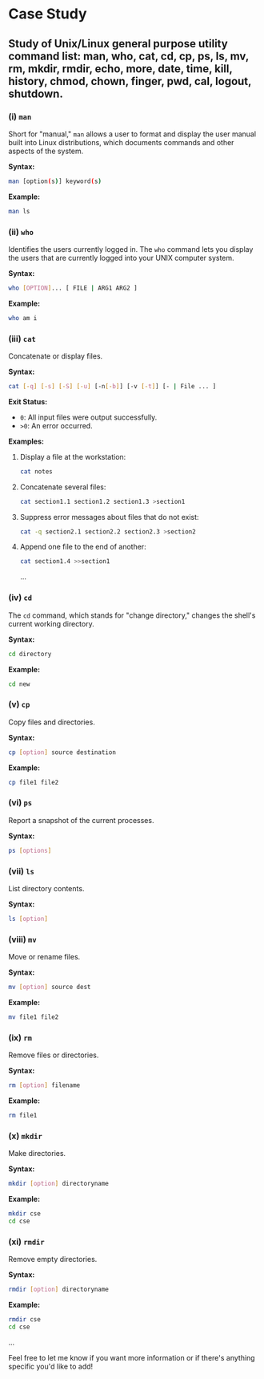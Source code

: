 # Case Study

## **Study of Unix/Linux general purpose utility command list: man, who, cat, cd, cp, ps, ls, mv, rm, mkdir, rmdir, echo, more, date, time, kill, history, chmod, chown, finger, pwd, cal, logout, shutdown.**

### (i) `man`

Short for "manual," `man` allows a user to format and display the user manual built into Linux distributions, which documents commands and other aspects of the system.

**Syntax:**

```bash
man [option(s)] keyword(s)
```

**Example:**

```bash
man ls
```

### (ii) `who`

Identifies the users currently logged in. The `who` command lets you display the users that are currently logged into your UNIX computer system.

**Syntax:**

```bash
who [OPTION]... [ FILE | ARG1 ARG2 ]
```

**Example:**

```bash
who am i
```

### (iii) `cat`

Concatenate or display files.

**Syntax:**

```bash
cat [-q] [-s] [-S] [-u] [-n[-b]] [-v [-t]] [- | File ... ]
```

**Exit Status:**

- `0`: All input files were output successfully.
- `>0`: An error occurred.

**Examples:**

1. Display a file at the workstation:

   ```bash
   cat notes
   ```

2. Concatenate several files:

   ```bash
   cat section1.1 section1.2 section1.3 >section1
   ```

3. Suppress error messages about files that do not exist:

   ```bash
   cat -q section2.1 section2.2 section2.3 >section2
   ```

4. Append one file to the end of another:

   ```bash
   cat section1.4 >>section1
   ```

   ...

### (iv) `cd`

The `cd` command, which stands for "change directory," changes the shell's current working directory.

**Syntax:**

```bash
cd directory
```

**Example:**

```bash
cd new
```

### (v) `cp`

Copy files and directories.

**Syntax:**

```bash
cp [option] source destination
```

**Example:**

```bash
cp file1 file2
```

### (vi) `ps`

Report a snapshot of the current processes.

**Syntax:**

```bash
ps [options]
```

### (vii) `ls`

List directory contents.

**Syntax:**

```bash
ls [option]
```

### (viii) `mv`

Move or rename files.

**Syntax:**

```bash
mv [option] source dest
```

**Example:**

```bash
mv file1 file2
```

### (ix) `rm`

Remove files or directories.

**Syntax:**

```bash
rm [option] filename
```

**Example:**

```bash
rm file1
```

### (x) `mkdir`

Make directories.

**Syntax:**

```bash
mkdir [option] directoryname
```

**Example:**

```bash
mkdir cse
cd cse
```

### (xi) `rmdir`

Remove empty directories.

**Syntax:**

```bash
rmdir [option] directoryname
```

**Example:**

```bash
rmdir cse
cd cse
```

...

Feel free to let me know if you want more information or if there's anything specific you'd like to add!
